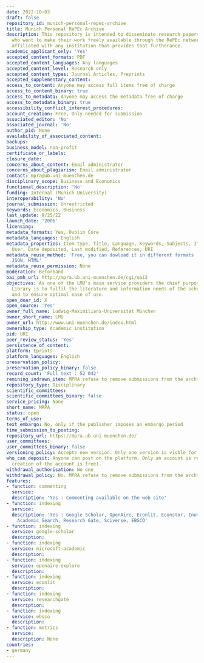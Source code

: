 ```yaml
---
date: 2022-10-03
draft: false
repository_id: munich-personal-repec-archive
title: Munich Personal RePEc Archive
description: This repository is intended to disseminate research papers of economists
  who want to make their work freely available through the RePEc network but are not
  affiliated with any institution that provides that furtherance.
academic_applicant_only: 'Yes'
accepted_content_formats: PDF
accepted_content_languages: Any languages
accepted_content_level: Research only
accepted_content_types: Journal Articles, Preprints
accepted_supplementary_content:
access_to_content: Anyone may access full items free of charge
access_to_content_binary: true
access_to_metadata: Anyone may access the metadata free of charge
access_to_metadata_binary: true
accessibility_conflict_interest_procedures:
account_creation: Free, Only needed for submission
associated_editor: 'No'
associated_journal: 'No'
author_pid: None
availability_of_associated_content:
backups:
business_model: non-profit
certificate_or_labels:
closure_date:
concerns_about_content: Email administrator
concerns_about_plagiarism: Email administrator
contact: mpra@ub.uni-muenchen.de
disciplinary_scope: Business and Economics
functional_description: 'No'
funding: Internal (Munich University)
interoperability: 'No'
journal_submission: Unrestricted
keywords: Economics, Business
last_update: 9/25/22
launch_date: '2006'
licensing:
metadata_formats: Yes, Dublin Core
metadata_languages: English
metadata_properties: Item type, Title, Language, Keywords, Subjects, Item ID, Depositing
  User, Date deposited, Last modified, References, URI
metadata_reuse_method: 'Free, you can dowload it in different formats : Dublin Core,
  JSON, HTML'
metadata_reuse_permission: None
moderation: Beforhand
oai_pmh_url: http://mpra.ub.uni-muenchen.de/cgi/oai2
objectives: As one of the LMU's main service providers the chief purpose of the University
  Library is to fulfil the literature and information needs of the scholarly community
  and to ensure optimal ease of use.
open_doar_id: X
open_source: 'Yes'
owner_full_name: Ludwig-Maximilians-Universität München
owner_short_name: LMU
owner_url: http://www.uni-muenchen.de/index.html
ownership_type: Academic institution
pid: URI
peer_review_status: 'Yes'
persistence_of_content:
platform: Eprints
platform_languages: English
preservation_policy:
preservation_policy_binary: false
record_count: 'Full text : 52 042'
remining_indrawn_item: MPRA refuse to remove submissions from the archive
repository_type: Disciplinary
scientific_committees:
scientific_committees_binary: false
service_pricing: None
short_name: MRPA
status: open
terms_of_use:
text_embargo: No, only if the publisher imposes an embargo period
time_submission_to_posting:
repository_url: https://mpra.ub.uni-muenchen.de/
user_committees:
user_committees_binary: false
versioning_policy: Accepts new version. Only one version is visble for readers
who_can_deposit: Anyone can post on the platform. Only an account is required ( The
  creation of the account is free).
withdrawal_authorisation: No one
withdrawal_policy: No. MPRA refuse to remove submissions from the archive
features:
- function: commenting
  service:
  description: 'Yes : Commenting available on the web site'
- function: indexing
  service:
  description: 'Yes : Google Scholar, OpenAire, Econlit, Econstor, Inomics, Microsoft
    Academic Search, Research Gate, Sciverse, EBSCO'
- function: indexing
  service: google-scholar
  description:
- function: indexing
  service: microsoft-academic
  description:
- function: indexing
  service: openaire-explore
  description:
- function: indexing
  service: econlit
  description:
- function: indexing
  service: researchgate
  description:
- function: indexing
  service: ebsco
  description:
- function: metrics
  service:
  description: None
countries:
- germany
---
```



